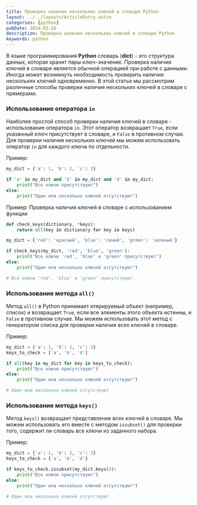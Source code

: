 ```yaml
---
title: Проверка наличия нескольких ключей в словаре Python
layout: ../../layouts/ArticleEntry.astro
categories: [python]
pubDate: 2024-03-26
description: Проверка наличия нескольких ключей в словаре Python
keywords: python
---
```


В языке программирования **Python** словарь (**dict**) - это структура данных, которая хранит пары ключ-значение. Проверка наличия ключей в словаре является обычной операцией при работе с данными. Иногда может возникнуть необходимость проверить наличие нескольких ключей одновременно. В этой статье мы рассмотрим различные способы проверки наличия нескольких ключей в словаре с примерами.

### Использование оператора `in`

Наиболее простой способ проверки наличия ключей в словаре - использование оператора `in`. Этот оператор возвращает `True`, если указанный ключ присутствует в словаре, и `False` в противном случае. Для проверки наличия нескольких ключей мы можем использовать оператор `in` для каждого ключа по отдельности.

Пример:

```python
my_dict = {'a': 1, 'b': 2, 'c': 3}

if 'a' in my_dict and 'b' in my_dict and 'd' in my_dict:
    print("Все ключи присутствуют")
else:
    print("Один или несколько ключей отсутствуют")
```

Пример: Проверка наличия ключей в словаре с использованием функции

```python
def check_keys(dictionary, *keys):
    return all(key in dictionary for key in keys)

my_dict = {'red': 'красный', 'blue': 'синий', 'green': 'зеленый'}

if check_keys(my_dict, 'red', 'blue', 'green'):
    print("Все ключи 'red', 'blue' и 'green' присутствуют")
else:
    print("Один или несколько ключей отсутствуют")

# Все ключи 'red', 'blue' и 'green' присутствуют
```

### Использование метода `all()`

Метод `all()` в Python принимает итерируемый объект (например, список) и возвращает `True`, если все элементы этого объекта истинны, и `False` в противном случае. Мы можем использовать этот метод с генератором списка для проверки наличия всех ключей в словаре.

Пример:

```python
my_dict = {'a': 1, 'b': 2, 'c': 3}
keys_to_check = ['a', 'b', 'd']

if all(key in my_dict for key in keys_to_check):
    print("Все ключи присутствуют")
else:
    print("Один или несколько ключей отсутствуют")

# Один или несколько ключей отсутствуют
```

### Использование метода `keys()`

Метод `keys()` возвращает представление всех ключей в словаре. Мы можем использовать его вместе с методом `issubset()` для проверки того, содержит ли словарь все ключи из заданного набора.

Пример:

```python
my_dict = {'a': 1, 'b': 2, 'c': 3}
keys_to_check = {'a', 'b', 'd'}

if keys_to_check.issubset(my_dict.keys()):
    print("Все ключи присутствуют")
else:
    print("Один или несколько ключей отсутствуют")

# Один или несколько ключей отсутствуют
```

